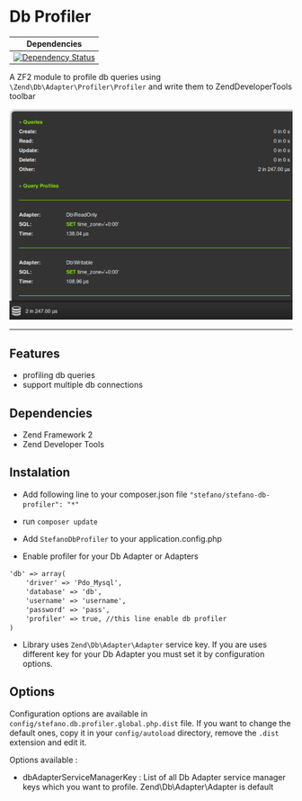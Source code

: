 Db Profiler
=====

| Dependencies |
| :---: |
| [![Dependency Status](https://www.versioneye.com/user/projects/534186d3e97a46bbf90000dc/badge.png)](https://www.versioneye.com/user/projects/534186d3e97a46bbf90000dc) |

A ZF2 module to profile db queries using ```\Zend\Db\Adapter\Profiler\Profiler``` and write them to ZendDeveloperTools toolbar

![Db Profiler](./doc/images/snapshot.png)

- - -

Features
----

- profiling db queries
- support multiple db connections

Dependencies
------------

- Zend Framework 2
- Zend Developer Tools

Instalation
---

- Add following line to your composer.json file ``` "stefano/stefano-db-profiler": "*" ```

- run ```composer update```

- Add ``` StefanoDbProfiler ``` to your application.config.php

- Enable profiler for your Db Adapter or Adapters

```
'db' => array(
    'driver' => 'Pdo_Mysql',
    'database' => 'db',
    'username' => 'username',
    'password' => 'pass',
    'profiler' => true, //this line enable db profiler
)
```

- Library uses ```Zend\Db\Adapter\Adapter``` service key. If you are uses different key for your Db Adapter you must set it by configuration options.

Options
-------

Configuration options are available in ```config/stefano.db.profiler.global.php.dist``` file. If you want to change the default ones, copy it in your ```config/autoload``` directory, remove the ```.dist``` extension and edit it.

Options available :

- dbAdapterServiceManagerKey : List of all Db Adapter service manager keys which you want to profile. Zend\Db\Adapter\Adapter is default